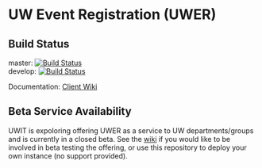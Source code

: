 # UW Event Registration (UWER)

## Build Status

master: [![Build Status](https://dev.azure.com/uwit-ews/WS/_apis/build/status/uwwebservices.idcard-webapp-poc?branchName=master)](https://dev.azure.com/uwit-ews/WS/_build/latest?definitionId=50&branchName=master)  
develop: [![Build Status](https://dev.azure.com/uwit-ews/WS/_apis/build/status/uwwebservices.idcard-webapp-poc?branchName=develop)](https://dev.azure.com/uwit-ews/WS/_build/latest?definitionId=50&branchName=develop)

Documentation: [Client Wiki](https://wiki.cac.washington.edu/pages/viewpage.action?pageId=92391281)

## Beta Service Availability

UWIT is expoloring offering UWER as a service to UW departments/groups and is currently in a closed beta. See the [wiki](https://wiki.cac.washington.edu/pages/viewpage.action?pageId=92391281) if you would like to be involved in beta testing the offering, or use this repository to deploy your own instance (no support provided).
